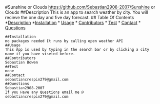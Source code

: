  #Sunshine or Clouds
    https://github.com/Sebastian2908-2007/Sunshine or Clouds
    ##Description
    This is an app to search weather by city. You will recieve the one day and five day forecast.
    ## Table Of Contents
    *[Description](#description)
    *[Installation](#installation)
    * [Usage](#usage)
    * [Contributors](#contributors)
    * [Test](#test)
    * [Contact](#contact)
    * [Questions](#questions)
    
    ##Installation
    no packages needed It runs by calling open weather API
    ##Usage
    This App is used by typing in the search bar or by clicking a city name if you have viseted before.
    ##Contributors
    Sebastian Bowen
    ##Test 
    none
    ##Contact
    sebastiancrespin279@gmail.com
    ##Questions
    Sebastian2908-2007
    If you Have any Questions email me @
    sebastiancrespin279@gmail.com 
